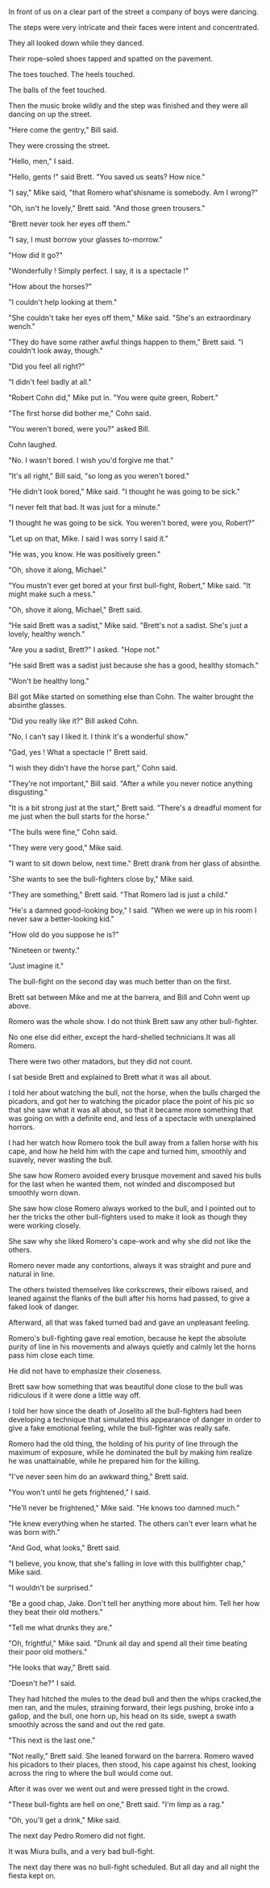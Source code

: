 
In front of us on a clear part of the street a company of boys were dancing. 

The steps were very intricate and their faces were intent and concentrated. 

They all looked down while they danced. 

Their rope-soled shoes tapped and spatted on the pavement. 

The toes touched. The heels touched. 

The balls of the feet touched. 

Then the music broke wildly and the step was finished and they were all dancing on up the street. 

"Here come the gentry," Bill said. 

They were crossing the street. 

"Hello, men," I said. 

"Hello, gents !" said Brett. "You saved us seats? How nice." 

"I say," Mike said, "that Romero what'shisname is somebody. Am I wrong?" 

"Oh, isn't he lovely," Brett said. "And those green trousers." 

"Brett never took her eyes off them." 

"I say, I must borrow your glasses to-morrow." 

"How did it go?" 

"Wonderfully ! Simply perfect. I say, it is a spectacle !" 

"How about the horses?" 

"I couldn't help looking at them." 

"She couldn't take her eyes off them," Mike said. "She's an extraordinary wench." 

"They do have some rather awful things happen to them," Brett said. "I couldn't look away, though." 

"Did you feel all right?" 

"I didn't feel badly at all." 

"Robert Cohn did," Mike put in. "You were quite green, Robert." 

"The first horse did bother me," Cohn said. 

"You weren't bored, were you?" asked Bill. 

Cohn laughed. 

"No. I wasn't bored. I wish you'd forgive me that." 

"It's all right," Bill said, "so long as you weren't bored." 

"He didn't look bored," Mike said. "I thought he was going to be sick." 

"I never felt that bad. It was just for a minute." 

"I thought he was going to be sick. You weren't bored, were you, Robert?" 

"Let up on that, Mike. I said I was sorry I said it." 

"He was, you know. He was positively green." 

"Oh, shove it along, Michael." 

"You mustn't ever get bored at your first bull-fight, Robert," Mike said. "It might make such a mess." 

"Oh, shove it along, Michael," Brett said. 

"He said Brett was a sadist," Mike said. "Brett's not a sadist. She's just a lovely, healthy wench." 

"Are you a sadist, Brett?" I asked. "Hope not." 

"He said Brett was a sadist just because she has a good, healthy stomach." 

"Won't be healthy long." 

Bill got Mike started on something else than Cohn. The waiter brought the absinthe glasses. 

"Did you really like it?" Bill asked Cohn. 

"No, I can't say I liked it. I think it's a wonderful show." 

"Gad, yes ! What a spectacle !" Brett said. 

"I wish they didn't have the horse part," Cohn said. 

"They're not important," Bill said. "After a while you never notice anything disgusting." 

"It is a bit strong just at the start," Brett said. "There's a dreadful moment for me just when the bull starts for the horse." 

"The bulls were fine," Cohn said. 

"They were very good," Mike said. 

"I want to sit down below, next time." Brett drank from her glass of absinthe. 

"She wants to see the bull-fighters close by," Mike said. 

"They are something," Brett said. "That Romero lad is just a child." 

"He's a damned good-looking boy," I said. "When we were up in his room I never saw a better-looking kid." 

"How old do you suppose he is?" 

"Nineteen or twenty." 

"Just imagine it." 

The bull-fight on the second day was much better than on the first. 

Brett sat between Mike and me at the barrera, and Bill and Cohn went up above. 

Romero was the whole show. I do not think Brett saw any other bull-fighter. 

No one else did either, except the hard-shelled technicians.It was all Romero. 

There were two other matadors, but they did not count. 

I sat beside Brett and explained to Brett what it was all about. 

I told her about watching the bull, not the horse, when the bulls charged the picadors, and got her to watching the picador place the point of his pic so that she saw what it was all about, so that it became more something that was going on with a definite end, and less of a spectacle with unexplained horrors. 

I had her watch how Romero took the bull away from a fallen horse with his cape, and how he held him with the cape and turned him, smoothly and suavely, never wasting the bull. 

She saw how Romero avoided every brusque movement and saved his bulls for the last when he wanted them, not winded and discomposed but smoothly worn down. 

She saw how close Romero always worked to the bull, and I pointed out to her the tricks the other bull-fighters used to make it look as though they were working closely. 

She saw why she liked Romero's cape-work and why she did not like the others. 

Romero never made any contortions, always it was straight and pure and natural in line. 

The others twisted themselves like corkscrews, their elbows raised, and leaned against the flanks of the bull after his horns had passed, to give a faked look of danger. 

Afterward, all that was faked turned bad and gave an unpleasant feeling. 

Romero's bull-fighting gave real emotion, because he kept the absolute purity of line in his movements and always quietly and calmly let the horns pass him close each time. 

He did not have to emphasize their closeness. 

Brett saw how something that was beautiful done close to the bull was ridiculous if it were done a little way off. 

I told her how since the death of Joselito all the bull-fighters had been developing a technique that simulated this appearance of danger in order to give a fake emotional feeling, while the bull-fighter was really safe. 

Romero had the old thing, the holding of his purity of line through the maximum of exposure, while he dominated the bull by making him realize he was unattainable, while he prepared him for the killing. 

"I've never seen him do an awkward thing," Brett said. 

"You won't until he gets frightened," I said. 

"He'll never be frightened," Mike said. "He knows too damned much." 

"He knew everything when he started. The others can't ever learn what he was born with." 

"And God, what looks," Brett said. 

"I believe, you know, that she's falling in love with this bullfighter chap," Mike said. 

"I wouldn't be surprised." 

"Be a good chap, Jake. Don't tell her anything more about him. Tell her how they beat their old mothers." 

"Tell me what drunks they are." 

"Oh, frightful," Mike said. "Drunk all day and spend all their time beating their poor old mothers." 

"He looks that way," Brett said. 

"Doesn't he?" I said. 

They had hitched the mules to the dead bull and then the whips cracked,the men ran, and the mules, straining forward, their legs pushing, broke into a gallop, and the bull, one horn up, his head on its side, swept a swath smoothly across the sand and out the red gate. 

"This next is the last one." 

"Not really," Brett said. She leaned forward on the barrera. Romero waved his picadors to their places, then stood, his cape against his chest, looking across the ring to where the bull would come out. 

After it was over we went out and were pressed tight in the crowd. 

"These bull-fights are hell on one," Brett said. "I'm limp as a rag." 

"Oh, you'll get a drink," Mike said. 

The next day Pedro Romero did not fight. 

It was Miura bulls, and a very bad bull-fight. 

The next day there was no bull-fight scheduled. But all day and all night the fiesta kept on. 
